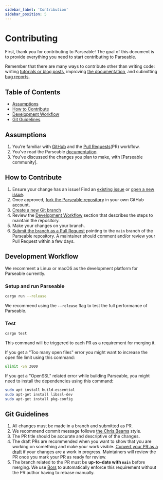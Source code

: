 ```yaml
---
sidebar_label: 'Contribution'
sidebar_position: 5
---
```


# Contributing

First, thank you for contributing to Parseable! The goal of this document is to provide everything you need to start contributing to Parseable.

Remember that there are many ways to contribute other than writing code: writing [tutorials or blog posts](https://github.com/parseablehq/parseable/tree/main/blog), improving [the documentation](https://github.com/parseablehq/parseable/tree/main/docs), and submitting [bug reports](https://github.com/parseablehq/parseable/issues/new).

## Table of Contents

- [Assumptions](#assumptions)
- [How to Contribute](#how-to-contribute)
- [Development Workflow](#development-workflow)
- [Git Guidelines](#git-guidelines)

## Assumptions

1. You're familiar with [GitHub](https://github.com) and the [Pull Requests](https://help.github.com/en/github/collaborating-with-issues-and-pull-requests/about-pull-requests)(PR) workflow.
2. You've read the Parseable [documentation](https://docs.parseable.io).
3. You've discussed the changes you plan to make, with [Parseable community].

## How to Contribute

1. Ensure your change has an issue! Find an
   [existing issue](https://github.com/parseablehq/parseable/issues/) or [open a new issue](https://github.com/parseablehq/parseable/issues/new).
2. Once approved, [fork the Parseable repository](https://help.github.com/en/github/getting-started-with-github/fork-a-repo) in your own GitHub account.
3. [Create a new Git branch](https://help.github.com/en/github/collaborating-with-issues-and-pull-requests/creating-and-deleting-branches-within-your-repository)
4. Review the [Development Workflow](#development-workflow) section that describes the steps to maintain the repository.
5. Make your changes on your branch.
6. [Submit the branch as a Pull Request](https://help.github.com/en/github/collaborating-with-issues-and-pull-requests/creating-a-pull-request-from-a-fork) pointing to the `main` branch of the Parseable repository. A maintainer should comment and/or review your Pull Request within a few days.

## Development Workflow

We recomment a Linux or macOS as the development platform for Parseable currently.
### Setup and run Parseable

```bash
cargo run --release
```

We recommend using the `--release` flag to test the full performance of Parseable.

### Test

```bash
cargo test
```

This command will be triggered to each PR as a requirement for merging it.

If you get a "Too many open files" error you might want to increase the open file limit using this command:

```bash
ulimit -Sn 3000
```

If you get a "OpenSSL" related error while building Parseable, you might need to install the dependencies using this command:

```bash
sudo apt install build-essential
sudo apt-get install libssl-dev
sudo apt-get install pkg-config
```
## Git Guidelines

1. All changes must be made in a branch and submitted as PR.
2. We recommend commit message follows [the Chris Beams](https://chris.beams.io/posts/git-commit/) style.
3. The PR title should be accurate and descriptive of the changes.
4. The draft PRs are recommended when you want to show that you are working on something and make your work visible. [Convert your PR as a draft](https://help.github.com/en/github/collaborating-with-issues-and-pull-requests/changing-the-stage-of-a-pull-request) if your changes are a work in progress. Maintainers will review the PR once you mark your PR as ready for review.
5. The branch related to the PR must be **up-to-date with `main`** before merging. We use [Bors](https://github.com/bors-ng/bors-ng) to automatically enforce this requirement without the PR author having to rebase manually.